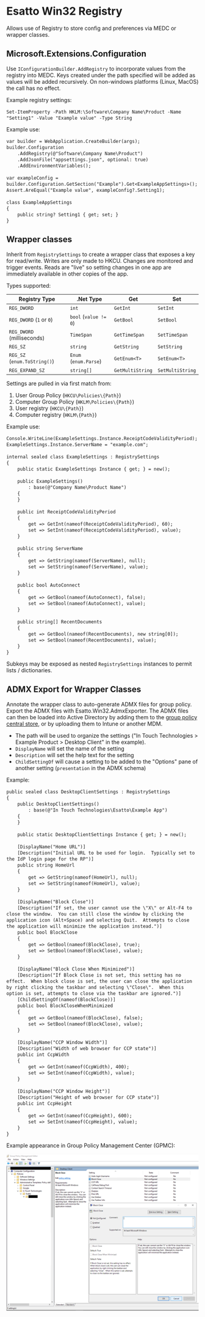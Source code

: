 ﻿# Esatto Win32 Registry

Allows use of Registry to store config and preferences via MEDC or wrapper classes.

## Microsoft.Extensions.Configuration

Use `IConfigurationBuilder.AddRegistry` to incorporate values from the registry into MEDC.  Keys
created under the path specified will be added as values will be added recursively.  On 
non-windows platforms (Linux, MacOS) the call has no effect.

Example registry settings:

    Set-ItemProperty -Path HKLM:\Software\Company Name\Product -Name "Setting1" -Value "Example value" -Type String

Example use:

    var builder = WebApplication.CreateBuilder(args);
    builder.Configuration
        .AddRegistry(@"Software\Company Name\Product")
        .AddJsonFile("appsettings.json", optional: true)
        .AddEnvironmentVariables();

    var exampleConfig = builder.Configuration.GetSection("Example").Get<ExampleAppSettings>();
    Assert.AreEqual("Example value", exampleConfig?.Setting1);

    class ExampleAppSettings 
    {
        public string? Setting1 { get; set; }
    }

## Wrapper classes

Inherit from `RegistrySettings` to create a wrapper class that exposes a key for 
read/write.  Writes are only made to HKCU.  Changes are monitored and trigger 
events.  Reads are "live" so setting changes in one app are immediately available 
in other copies of the app.

Types supported:

|Registry Type|.Net Type|Get|Set|
|-|-|-|-|
|`REG_DWORD`|`int`|`GetInt`|`SetInt`|
|`REG_DWORD` (`1` or `0`)|`bool` (`value != 0`)|`GetBool`|`SetBool`|
|`REG_DWORD` (milliseconds)|`TimeSpan`|`GetTimeSpan`|`SetTimeSpan`|
|`REG_SZ`|`string`|`GetString`|`SetString`|
|`REG_SZ` (`enum.ToString()`)|`Enum` (`enum.Parse`)|`GetEnum<T>`|`SetEnum<T>`|
|`REG_EXPAND_SZ`|`string[]`|`GetMultiString`|`SetMultiString`|

Settings are pulled in via first match from:

1. User Group Policy (`HKCU\Policies\{Path}`)
2. Computer Group Policy (`HKLM\Policies\{Path}`)
3. User registry (`HKCU\{Path}`)
4. Computer registry (`HKLM\{Path}`)

Example use:

    Console.WriteLine(ExampleSettings.Instance.ReceiptCodeValidityPeriod);
    ExampleSettings.Instance.ServerName = "example.com";

    internal sealed class ExampleSettings : RegistrySettings
    {
        public static ExampleSettings Instance { get; } = new();

        public ExampleSettings()
            : base(@"Company Name\Product Name")
        {
        }

        public int ReceiptCodeValidityPeriod
        {
            get => GetInt(nameof(ReceiptCodeValidityPeriod), 60);
            set => SetInt(nameof(ReceiptCodeValidityPeriod), value);
        }

        public string ServerName
        {
            get => GetString(nameof(ServerName), null);
            set => SetString(nameof(ServerName), value);
        }

        public bool AutoConnect
        {
            get => GetBool(nameof(AutoConnect), false);
            set => SetBool(nameof(AutoConnect), value);
        }

        public string[] RecentDocuments
        {
            get => GetBool(nameof(RecentDocuments), new string[0]);
            set => SetBool(nameof(RecentDocuments), value);
        }
    }

Subkeys may be exposed as nested `RegistrySettings` instances to permit lists / dictionaries.

## ADMX Export for Wrapper Classes

Annotate the wrapper class to auto-generate ADMX files for group policy.  Export the ADMX files with 
Esatto.Win32.AdmxExporter.  The ADMX files can then be loaded into Active Directory by adding them to
the [group policy central store](https://learn.microsoft.com/en-us/troubleshoot/windows-client/group-policy/create-and-manage-central-store#updating-the-administrative-templates-files), or by uploading them to Intune or another MDM.

* The path will be used to organize the settings ("In Touch Technologies > Example Product > Desktop Client" in the example).
* `DisplayName` will set the name of the setting
* `Description` will set the help text for the setting
* `ChildSettingOf` will cause a setting to be added to the "Options" pane of another setting (`presentation` in the ADMX schema)

Example:

    public sealed class DesktopClientSettings : RegistrySettings
    {
        public DesktopClientSettings()
            : base(@"In Touch Technologies\Esatto\Example App")
        {
        }

        public static DesktopClientSettings Instance { get; } = new();

        [DisplayName("Home URL")]
        [Description("Initial URL to be used for login.  Typically set to the IdP login page for the RP")]
        public string HomeUrl
        {
            get => GetString(nameof(HomeUrl), null);
            set => SetString(nameof(HomeUrl), value);
        }

        [DisplayName("Block Close")]
        [Description("If set, the user cannot use the \"X\" or Alt-F4 to close the window.  You can still close the window by clicking the application icon (Alt+Space) and selecting Quit.  Attempts to close the application will minimize the application instead.")]
        public bool BlockClose
        {
            get => GetBool(nameof(BlockClose), true);
            set => SetBool(nameof(BlockClose), value);
        }

        [DisplayName("Block Close When Minimized")]
        [Description("If Block Close is not set, this setting has no effect.  When block close is set, the user can close the application by right clicking the taskbar and selecting \"Close\".  When this option is set, attempts to close via the taskbar are ignored.")]
        [ChildSettingOf(nameof(BlockClose))]
        public bool BlockCloseWhenMinimized
        {
            get => GetBool(nameof(BlockClose), false);
            set => SetBool(nameof(BlockClose), value);
        }

        [DisplayName("CCP Window Width")]
        [Description("Width of web browser for CCP state")]
        public int CcpWidth
        {
            get => GetInt(nameof(CcpWidth), 400);
            set => SetInt(nameof(CcpWidth), value);
        }

        [DisplayName("CCP Window Height")]
        [Description("Height of web browser for CCP state")]
        public int CcpHeight
        {
            get => GetInt(nameof(CcpHeight), 600);
            set => SetInt(nameof(CcpHeight), value);
        }
    }

Example appearance in Group Policy Management Center (GPMC):

![Group Policy Management Center showing the loaded ADMX file](Readme_GPMC.png)